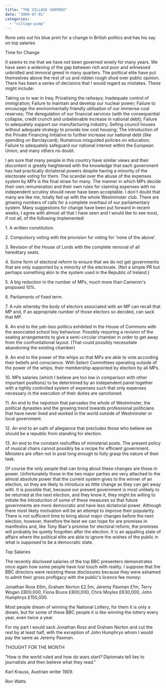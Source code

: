 ```yaml
---
title: "THE VILLAGE SOAPBOX"
date: "2009-07-01"
categories: 
  - "village-pump"
---
```


Rone sets out his blue print for a change in British politics and has his say on top salaries

Time for Change

It seems to me that we have not been governed wisely for many years. We have seen a widening of the gap between rich and poor and witnessed unbridled and immoral greed in many quarters. The political elite have put themselves above the rest of us and ridden rough shod over public opinion. There has been a series of decisions that I would regard as mistakes. These might include:

Taking us to war in Iraq; Privatising the railways; Inadequate control of immigration; Failure to maintain and develop our nuclear power; Failure to encourage the environmentally friendly utilisation of our immense coal reserves; The deregulation of our financial services (with the consequential collapse, credit crunch and unbelievable increase in national debt); Failure to adequately support our manufacturing industry; Selling council houses without adequate strategy to provide low cost housing; The introduction of the Private Financing Initiative to further increase our national debt (like spending on Barclaycard); Numerous misguided policies on education; Failure to adequately safeguard our national interest within the European Union; and many others no doubt.

I am sure that many people in this country have similar views and their discontent is greatly heightened with the knowledge that each government has had practically dictatorial powers despite having a minority of the electorate voting for them. The scandal over the abuse of the expenses system by MPs is the final straw for many. The manner in which MPs decide their own remuneration and their own rules for claiming expenses with no independent scrutiny should never have been acceptable. I don't doubt that many are like me, totally fed up with the whole Westminster club. There are growing numbers of calls for a complete overhaul of our parliamentary system. Many suggestions for change have been put forward in recent weeks, I agree with almost all that I have seen and I would like to see most, if not all, of the following implemented:

1\. A written constitution.

2\. Compulsory voting with the provision for voting for 'none of the above'.

3\. Revision of the House of Lords with the complete removal of all hereditary seats.

4\. Some form of electoral reform to ensure that we do not get governments that are only supported by a minority of the electorate. (Not a simple PR but perhaps something akin to the system used in the Republic of Ireland.)

5\. A big reduction in the number of MPs, much more than Cameron's proposed 10%.

6\. Parliaments of fixed term.

7\. A rule whereby the body of electors associated with an MP can recall that MP and, if an appropriate number of those electors so decided, can sack that MP.

8\. An end to the yah-boo politics exhibited in the House of Commons with the associated school boy behaviour. Possibly requiring a revision of the seating arrangements to give a semi-circular chamber in order to get away from the confrontational layout. (That could possibly necessitate abandoning the existing chamber)

9\. An end to the power of the whips so that MPs are able to vote according their beliefs and conscience. With Select Committees operating outside of the power of the whips, their membership appointed by election by all MPs.

10\. MPs salaries (which I believe are too low in comparison with other important positions) to be determined by an independent panel together with a tightly controlled system of expenses such that only expenses necessary in the execution of their duties are sanctioned.

11\. An end to the nepotism that pervades the whole of Westminster, the political dynasties and the growing trend towards professional politicians that have never lived and worked in the world outside of Westminster or local government.

12\. An end to an oath of allegiance that precludes those who believe we should be a republic from standing for election.

13\. An end to the constant reshuffles of ministerial posts. The present policy of musical chairs cannot possibly be a recipe for efficient government. Ministers are often not in post long enough to fully grasp the nature of their task.

Of course the only people that can bring about these changes are those in power. Unfortunately those in the two major parties are very attached to the almost absolute power that the current system gives to the winner of an election, so they are likely to introduce as little change as they can get away with. It is possible that, because our present government is most unlikely to be returned at the next election, and they know it, they might be willing to initiate the introduction of some of these measures so that future governments are more democratic and have less dictatorial power. Although there most likely motivation will be an attempt to improve their popularity. There is not sufficient time to bring about major changes before the next election, however, therefore the best we can hope for are promises in manifestos and, like Tony Blair's promise for electoral reform, the promises will probably be quietly forgotten after the election. It is an appalling state of affairs where the political elite are able to ignore the wishes of the public in what is supposed to be a democratic state.

Top Salaries

The recently disclosed salaries of the top BBC presenters demonstrates once again how some people have lost touch with reality. I suppose that the BBC directors were resisting these disclosures because they were ashamed to admit their gross profligacy with the public's licence fee money:

Jonathan Ross £6m, Graham Norton £2.5m, Jeremy Paxman £1m, Terry Wogan £800,000, Fiona Bruce £800,000, Chris Moyles £630,000, John Humphrys £150,000.

Most people dream of winning the National Lottery, for them it is only a dream, but for some of these BBC people it is like winning the lottery every year, even twice a year.

For my part I would sack Jonathan Ross and Graham Norton and cut the rest by at least half, with the exception of John Humphrys whom I would pay the same as Jeremy Paxman.

THOUGHT FOR THE MONTH

"How is the world ruled and how do wars start? Diplomats tell lies to journalists and then believe what they read."

Karl Krauss, Austrian writer 1909.

Ron Watts
